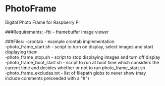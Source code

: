 PhotoFrame
==========

Digital Photo Frame for Raspberry Pi

###Requirements:
-fbi - framebuffer image viewer  

###Files:
-crontab - example crontab implementation  
-photo_frame_start.sh  - script to turn on display, select images and start displaying them  
-photo_frame_stop.sh - script to stop displaying images and turn off display  
-photo_frame_boot_start.sh - script to run at boot time which considers the current time and decides whether or not to run photo_frame_start.sh  
-photo_frame_excludes.txt - list of filepath globs to never show (may include comments preceeded with a "#")  
